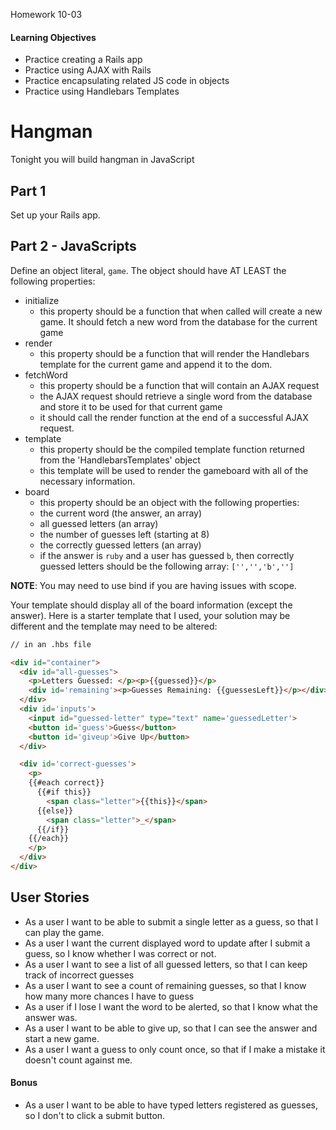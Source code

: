 Homework 10-03

#### Learning Objectives
- Practice creating a Rails app
- Practice using AJAX with Rails
- Practice encapsulating related JS code in objects
- Practice using Handlebars Templates

# Hangman
Tonight you will build hangman in JavaScript

## Part 1
Set up your Rails app.

## Part 2 - JavaScripts

Define an object literal, `game`. The object should have AT LEAST the following properties:

- initialize
  - this property should be a function that when called will create a new game. It should fetch a new word from the database for the current game
- render
  - this property should be a function that will render the Handlebars template for the current game and append it to the dom.
- fetchWord
  - this property should be a function that will contain an AJAX request
  - the AJAX request should retrieve a single word from the database and store it to be used for that current game
  - it should call the render function at the end of a successful AJAX request.
- template
  - this property should be the compiled template function returned from the 'HandlebarsTemplates' object
  - this template will be used to render the gameboard with all of the necessary information.
- board
  - this property should be an object with the following properties:
   - the current word (the answer, an array)
   - all guessed letters (an array)
   - the number of guesses left (starting at 8)
   - the correctly guessed letters (an array)
    - if the answer is `ruby` and a user has guessed `b`, then correctly guessed letters should be the following array: `['','','b','']`

__NOTE__: You may need to use bind if you are having issues with scope.

Your template should display all of the board information (except the answer).
Here is a starter template that I used, your solution may be different and the template may need to be altered:

```html
// in an .hbs file

<div id="container">
  <div id="all-guesses">
    <p>Letters Guessed: </p><p>{{guessed}}</p>
    <div id='remaining'><p>Guesses Remaining: {{guessesLeft}}</p></div>
  </div>
  <div id='inputs'>
    <input id="guessed-letter" type="text" name='guessedLetter'>
    <button id='guess'>Guess</button>
    <button id='giveup'>Give Up</button>
  </div>

  <div id='correct-guesses'>
    <p>
    {{#each correct}}
      {{#if this}}
        <span class="letter">{{this}}</span>
      {{else}}
        <span class="letter">_</span>
      {{/if}}
    {{/each}}
    </p>
  </div>
</div>
```

## User Stories
 - As a user I want to be able to submit a single letter as a guess, so that I can play the game.
 - As a user I want the current displayed word to update after I submit a guess, so I know whether I was correct or not.
 - As a user I want to see a list of all guessed letters, so that I can keep track of incorrect guesses
 - As a user I want to see a count of remaining guesses, so that I know how many more chances I have to guess
 - As a user if I lose I want the word to be alerted, so that I know what the answer was.
 - As a user I want to be able to give up, so that I can see the answer and start a new game.
 - As a user I want a guess to only count once, so that if I make a mistake it doesn't count against me.

#### Bonus
 - As a user I want to be able to have typed letters registered as guesses, so I don't to click a submit button.
 
